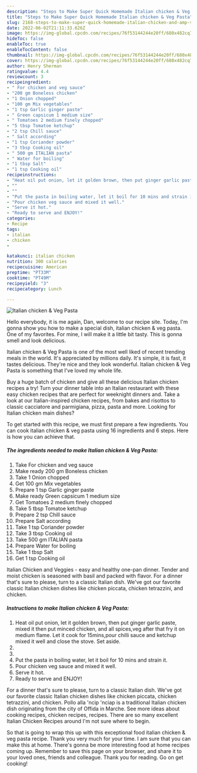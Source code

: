 ```yaml
---
description: "Steps to Make Super Quick Homemade Italian chicken & Veg Pasta"
title: "Steps to Make Super Quick Homemade Italian chicken & Veg Pasta"
slug: 2168-steps-to-make-super-quick-homemade-italian-chicken-and-amp-veg-pasta
date: 2022-06-02T21:11:33.626Z
image: https://img-global.cpcdn.com/recipes/76f53144244e20ff/680x482cq70/italian-chicken-veg-pasta-recipe-main-photo.jpg
hideToc: false
enableToc: true
enableTocContent: false
thumbnail: https://img-global.cpcdn.com/recipes/76f53144244e20ff/680x482cq70/italian-chicken-veg-pasta-recipe-main-photo.jpg
cover: https://img-global.cpcdn.com/recipes/76f53144244e20ff/680x482cq70/italian-chicken-veg-pasta-recipe-main-photo.jpg
author: Henry Sherman
ratingvalue: 4.4
reviewcount: 3
recipeingredient:
- " For chicken and veg sauce"
- "200 gm Boneless chicken"
- "1 Onion chopped"
- "100 gm Mix vegetables"
- "1 tsp Garlic ginger paste"
- " Green capsicum 1 medium size"
- " Tomatoes 2 medium finely chopped"
- "5 tbsp Tomatoe ketchup"
- "2 tsp Chill sauce"
- " Salt according"
- "1 tsp Coriander powder"
- "3 tbsp Cooking oil"
- " 500 gm ITALIAN pasta"
- " Water for boiling"
- "1 tbsp Salt"
- "1 tsp Cooking oil"
recipeinstructions:
- "Heat oil put onion, let it golden brown, then put ginger garlic paste, mixed it then put minced chicken, and all spices,veg after that fry it on medium flame. Let it cook for 15mins,pour chilli sauce and ketchup mixed it well and close the stove. Set aside."
- ""
- ""
- "Put the pasta in boiling water, let it boil for 10 mins and strain it."
- "Pour chicken veg sauce and mixed it well."
- "Serve it hot."
- "Ready to serve and ENJOY!"
categories:
- Recipe
tags:
- italian
- chicken
- 

katakunci: italian chicken  
nutrition: 300 calories
recipecuisine: American
preptime: "PT33M"
cooktime: "PT49M"
recipeyield: "3"
recipecategory: Lunch

---
```



![Italian chicken & Veg Pasta](https://img-global.cpcdn.com/recipes/76f53144244e20ff/680x482cq70/italian-chicken-veg-pasta-recipe-main-photo.jpg)

Hello everybody, it is me again, Dan, welcome to our recipe site. Today, I'm gonna show you how to make a special dish, italian chicken & veg pasta. One of my favorites. For mine, I will make it a little bit tasty. This is gonna smell and look delicious.

Italian chicken & Veg Pasta is one of the most well liked of recent trending meals in the world. It's appreciated by millions daily. It's simple, it is fast, it tastes delicious. They're nice and they look wonderful. Italian chicken & Veg Pasta is something that I've loved my whole life.

Buy a huge batch of chicken and give all these delicious Italian chicken recipes a try! Turn your dinner table into an Italian restaurant with these easy chicken recipes that are perfect for weeknight dinners and. Take a look at our Italian-inspired chicken recipes, from bakes and risottos to classic cacciatore and parmigiana, pizza, pasta and more. Looking for Italian chicken main dishes?


To get started with this recipe, we must first prepare a few ingredients. You can cook italian chicken & veg pasta using 16 ingredients and 6 steps. Here is how you can achieve that.

<!--inarticleads1-->

##### The ingredients needed to make Italian chicken & Veg Pasta:

1. Take  For chicken and veg sauce
1. Make ready 200 gm Boneless chicken
1. Take 1 Onion chopped
1. Get 100 gm Mix vegetables
1. Prepare 1 tsp Garlic ginger paste
1. Make ready  Green capsicum 1 medium size
1. Get  Tomatoes 2 medium finely chopped
1. Take 5 tbsp Tomatoe ketchup
1. Prepare 2 tsp Chill sauce
1. Prepare  Salt according
1. Take 1 tsp Coriander powder
1. Take 3 tbsp Cooking oil
1. Take  500 gm ITALIAN pasta
1. Prepare  Water for boiling
1. Take 1 tbsp Salt
1. Get 1 tsp Cooking oil


Italian Chicken and Veggies - easy and healthy one-pan dinner. Tender and moist chicken is seasoned with basil and packed with flavor. For a dinner that&#39;s sure to please, turn to a classic Italian dish. We&#39;ve got our favorite classic Italian chicken dishes like chicken piccata, chicken tetrazzini, and chicken. 

<!--inarticleads2-->

##### Instructions to make Italian chicken & Veg Pasta:

1. Heat oil put onion, let it golden brown, then put ginger garlic paste, mixed it then put minced chicken, and all spices,veg after that fry it on medium flame. Let it cook for 15mins,pour chilli sauce and ketchup mixed it well and close the stove. Set aside.
1. 
1. 
1. Put the pasta in boiling water, let it boil for 10 mins and strain it.
1. Pour chicken veg sauce and mixed it well.
1. Serve it hot.
1. Ready to serve and ENJOY!

For a dinner that&#39;s sure to please, turn to a classic Italian dish. We&#39;ve got our favorite classic Italian chicken dishes like chicken piccata, chicken tetrazzini, and chicken. Pollo alla &#39;ncip &#39;nciap is a traditional Italian chicken dish originating from the city of Offida in Marche. See more ideas about cooking recipes, chicken recipes, recipes. There are so many excellent Italian Chicken Recipes around I&#39;m not sure where to begin. 

So that is going to wrap this up with this exceptional food italian chicken & veg pasta recipe. Thank you very much for your time. I am sure that you can make this at home. There's gonna be more interesting food at home recipes coming up. Remember to save this page on your browser, and share it to your loved ones, friends and colleague. Thank you for reading. Go on get cooking!
